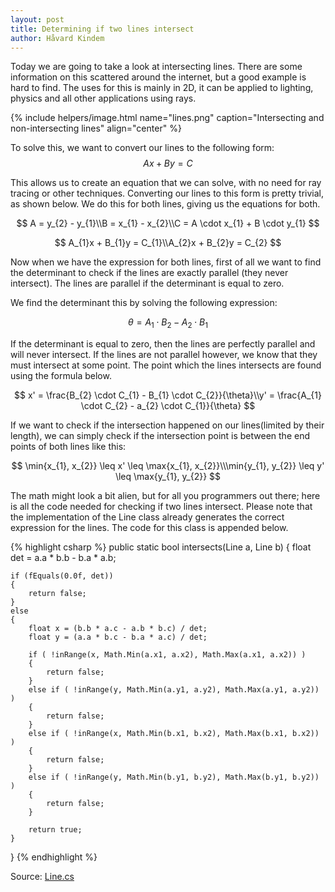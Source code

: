 ```yaml
---
layout: post
title: Determining if two lines intersect
author: Håvard Kindem
---
```

Today we are going to take a look at intersecting lines. There are some information on this scattered around the internet, but a good example is hard to find. The uses for this is mainly in 2D, it can be applied to lighting, physics and all other applications using rays.

{% include helpers/image.html name="lines.png" caption="Intersecting and non-intersecting lines" align="center" %}

To solve this, we want to convert our lines to the following form:
$$ Ax + By = C $$

This allows us to create an equation that we can solve, with no need for ray tracing or other techniques. Converting our lines to this form is pretty trivial, as shown below. We do this for both lines, giving us the equations for both.

$$
A = y_{2} - y_{1}\\B = x_{1} - x_{2}\\C = A \cdot x_{1} + B \cdot y_{1}
$$

$$
A_{1}x + B_{1}y = C_{1}\\A_{2}x + B_{2}y = C_{2}
$$

Now when we have the expression for both lines, first of all we want to find the determinant to check if the lines are exactly parallel (they never intersect). The lines are parallel if the determinant is equal to zero.
<!--more-->
We find the determinant this by solving the following expression:

$$
\theta = A_{1} \cdot B_{2} - A_{2} \cdot B_{1}
$$

If the determinant is equal to zero, then the lines are perfectly parallel and will never intersect. If the lines are not parallel however, we know that they must intersect at some point. The point which the lines intersects are found using the formula below.

$$
x' = \frac{B_{2} \cdot C_{1} - B_{1} \cdot C_{2}}{\theta}\\y' = \frac{A_{1} \cdot C_{2} - a_{2} \cdot C_{1}}{\theta}
$$

If we want to check if the intersection happened on our lines(limited by their length), we can simply check if the intersection point is between the end points of both lines like this:

$$
\min{x_{1}, x_{2}} \leq x' \leq \max{x_{1}, x_{2}}\\\min{y_{1}, y_{2}} \leq y' \leq \max{y_{1}, y_{2}}
$$

The math might look a bit alien, but for all you programmers out there; here is all the code needed for checking if two lines intersect. Please note that the implementation of the Line class already generates the correct expression for the lines. The code for this class is appended below.

{% highlight csharp %}
public static bool intersects(Line a, Line b)
{
    float det = a.a * b.b - b.a * a.b;

    if (fEquals(0.0f, det))
    {
        return false;
    }
    else
    {
        float x = (b.b * a.c - a.b * b.c) / det;
        float y = (a.a * b.c - b.a * a.c) / det;

        if ( !inRange(x, Math.Min(a.x1, a.x2), Math.Max(a.x1, a.x2)) )
        {
            return false;
        }
        else if ( !inRange(y, Math.Min(a.y1, a.y2), Math.Max(a.y1, a.y2)) )
        {
            return false;
        }
        else if ( !inRange(x, Math.Min(b.x1, b.x2), Math.Max(b.x1, b.x2)) )
        {
            return false;
        }
        else if ( !inRange(y, Math.Min(b.y1, b.y2), Math.Max(b.y1, b.y2)) )
        {
            return false;
        }

        return true;
    }
}
{% endhighlight %}

Source: [Line.cs](/assets/files/Line.cs)
